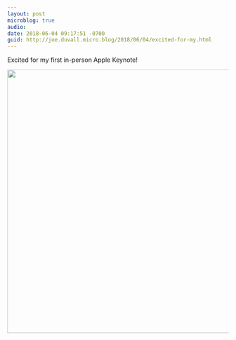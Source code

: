 ```yaml
---
layout: post
microblog: true
audio: 
date: 2018-06-04 09:17:51 -0700
guid: http://joe.duvall.micro.blog/2018/06/04/excited-for-my.html
---
```

Excited for my first in-person Apple Keynote!

<img src="http://micro.blog.joe.duvall.me/uploads/2018/ea919aa78e.jpg" width="600" height="600" />
